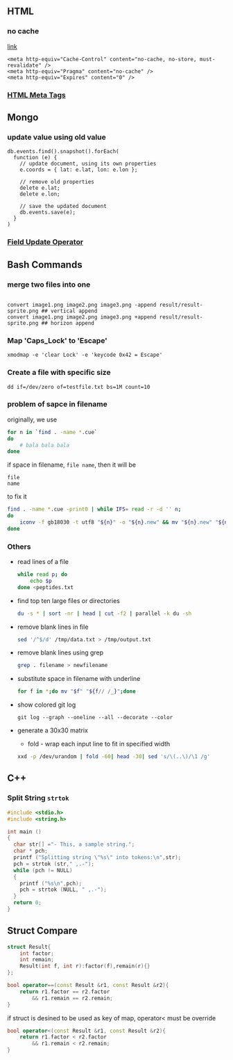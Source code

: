
## HTML

### no cache

[link](http://cristian.sulea.net/knowledge-base/html/disable-browser-caching-with-meta-html-tags)

```
<meta http-equiv="Cache-Control" content="no-cache, no-store, must-revalidate" />
<meta http-equiv="Pragma" content="no-cache" />
<meta http-equiv="Expires" content="0" />
```

### [HTML Meta Tags](http://www.i18nguy.com/markup/metatags.html)

## Mongo

### update value using old value

```
db.events.find().snapshot().forEach(
  function (e) {
    // update document, using its own properties
    e.coords = { lat: e.lat, lon: e.lon };

    // remove old properties
    delete e.lat;
    delete e.lon;

    // save the updated document
    db.events.save(e);
  }
)
```
### [Field Update Operator](http://docs.mongodb.org/manual/reference/operator/update-field/)


## Bash Commands

### merge two files into one

```

convert image1.png image2.png image3.png -append result/result-sprite.png ## vertical append
convert image1.png image2.png image3.png +append result/result-sprite.png ## horizon append
```

### Map 'Caps_Lock' to 'Escape'

`xmodmap -e 'clear Lock' -e 'keycode 0x42 = Escape'`

### Create a file with specific size

`dd if=/dev/zero of=testfile.txt bs=1M count=10 `

### problem of sapce in filename

originally, we use

```bash
for n in `find . -name *.cue`
do
	# bala bala bala
done
```

if space in filename, `file name`, then it will be

```
file
name
```

to fix it

```bash
find . -name *.cue -print0 | while IFS= read -r -d '' n;
do
	iconv -f gb18030 -t utf8 "${n}" -o "${n}.new" && mv "${n}.new" "${n}"
done
```

### Others
- read lines of a file

	```bash
	while read p; do
		echo $p
	done <peptides.txt
	```

- find top ten large files or directories 

	```bash
	du -s * | sort -nr | head | cut -f2 | parallel -k du -sh 
	```

- remove blank lines in file

	```bash
	sed '/^$/d' /tmp/data.txt > /tmp/output.txt 
	```
- remove blank lines using grep

	```bash
	grep . filename > newfilename	
	```

- substitute space in filename with underline

	```bash
	for f in *;do mv "$f" "${f// /_}";done
	```

- show colored git log

	```git
	git log --graph --oneline --all --decorate --color
	```
- generate a 30x30 matrix
	- fold - wrap each input line to fit in specified width

	```bash
	xxd -p /dev/urandom | fold -60| head -30| sed 's/\(..\)/\1 /g'
	```


## C++
### Split String `strtok`

```C++
#include <stdio.h>
#include <string.h>

int main ()
{
  char str[] ="- This, a sample string.";
  char * pch;
  printf ("Splitting string \"%s\" into tokens:\n",str);
  pch = strtok (str," ,.-");
  while (pch != NULL)
  {
    printf ("%s\n",pch);
    pch = strtok (NULL, " ,.-");
  }
  return 0;
}
```

## Struct Compare

```c++
struct Result{
	int factor;
	int remain;
	Result(int f, int r):factor(f),remain(r){}
};

bool operator==(const Result &r1, const Result &r2){
	return r1.factor == r2.factor
		&& r1.remain == r2.remain;
}
```

if struct is desined to be used as key of map, operator< must be override

```c++
bool operator<(const Result &r1, const Result &r2){
	return r1.factor < r2.factor
		&& r1.remain < r2.remain;
}
```

